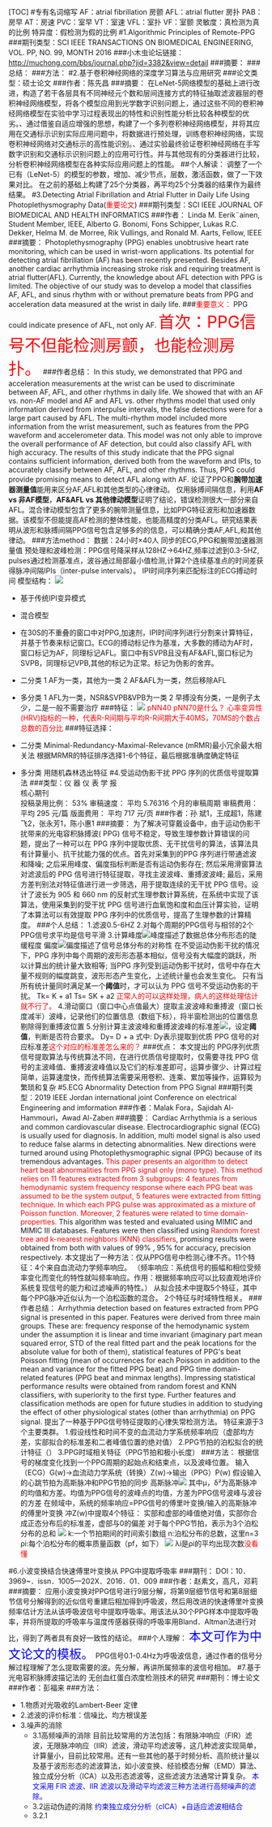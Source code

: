 [TOC]
#专有名词缩写
AF：atrial fibrillation  房颤
AFL：atrial flutter  房扑
PAB：房早
AT：房速
PVC：室早
VT：室速
VFL：室扑
VF：室颤
灵敏度：真检测为真的比例
特异度：假检测为假的比例
#1.Algorithmic Principles of Remote-PPG
###期刊类型：SCI
IEEE TRANSACTIONS ON BIOMEDICAL ENGINEERING, VOL. PP, NO. 99, MONTH 2016
###小木虫论坛链接：
http://muchong.com/bbs/journal.php?jid=3382&view=detail
###摘要：
###总结：
###方法：
#2.基于卷积神经网络的深度学习算法与应用研究
###论文类型：硕士论文
###作者：陈先昌
###摘要：
在LeNet-5网络模型的基础上进行改进，构造了若干各层具有不同神经元个数和层间连接方式的特征抽取滤波器层的卷积神经网络模型，将各个模型应用到光学数字识别问题上，通过这些不同的卷积神经网络模型在实验中学习过程表现出的特性和识别性能分析比较各种模型的优劣。、通过借鉴自适应增强的思想，构建了一个多列卷积神经网络模型，并将其应用在交通标示识别实际应用问题中，将数据进行预处理，训练卷积神经网络，实现卷积神经网络对交通标示的高性能识别。、通过实验最终验证卷积神经网络在手写数字识别和交通标示识别问题上的应用可行性。并与其他现有的分类器进行比较，分析卷积神经网络模型在各种实际应用问题上的性能。
##个人解读：
调整了一个已有（LeNet-5）的模型的参数，增加、减少节点，层数，激活函数，做了一下效果对比。
在之前的基础上构建了25个分类器，再平均25个分类器的结果作为最终结果。
#3.Detecting Atrial Fibrillation and Atrial Flutter in Daily Life Using Photoplethysmography Data(<font color='red'>重要论文</font>)
###期刊类型：SCI
IEEE JOURNAL OF BIOMEDICAL AND HEALTH INFORMATICS
###作者：
Linda M. Eerik¨ainen, Student Member, IEEE, Alberto G. Bonomi, Fons Schipper, Lukas R.C. Dekker,
Helma M. de Morree, Rik Vullings, and Ronald M. Aarts, Fellow, IEEE
###摘要：
Photoplethysmography (PPG) enables unobtrusive heart rate monitoring, which can be used in wrist-worn applications. Its potential for detecting atrial fibrillation (AF) has been recently presented. Besides AF, another cardiac arrhythmia increasing stroke risk and requiring treatment is atrial flutter(AFL). Currently, the knowledge about AFL detection with PPG is limited. The objective of our study was to develop a model that classifies AF, AFL, and sinus rhythm with or without premature beats from PPG and acceleration data measured at the wrist in daily life.
###<font color='red'>重要意义：</font>
PPG could indicate presence of AFL, not only AF.
<font color='red' size='6'>首次：PPG信号不但能检测房颤，也能检测房扑。</font>
###作者总结：
In this study, we demonstrated that PPG and acceleration
measurements at the wrist can be used to discriminate between
AF, AFL, and other rhythms in daily life. We showed that
with an AF vs. non-AF model and AF and AFL vs. other
rhythms model that used only information derived from interpulse
intervals, the false detections were for a large part caused
by AFL. The multi-rhythm model included more information
from the wrist measurement, such as features from the PPG
waveform and accelerometer data. This model was not only
able to improve the overall performance of AF detection, but
could also classify AFL with high accuracy. The results of
this study indicate that the PPG signal contains sufficient
information, derived both from the waveform and IPIs, to
accurately classify between AF, AFL, and other rhythms. Thus,
PPG could provide promising means to detect AFL along with
AF.
论证了PPG和**腕带加速器测量值**能用来区分AF,AFL和其他类型的心律律动。
仅用脉搏间隔信息，利用**AF vs 非AF模型**，**AF&AFL vs 其他律动模型**证明了结论，错误检测很大一部分来自AFL。混合律动模型包含了更多的腕带测量信息，比如PPG特征波形和加速器数据。该模型不但能提高AF检测的整体性能，也能高精度的分类AFL。研究结果表明从波形和脉搏间隔PPG信号包含足够多的的信息，可以精确分类AF,AFL,和其他律动。
###方法method：
数据：24小时×40人 同步的ECG,PPG和腕带加速器测量值
预处理和波峰检测：PPG信号降采样从128HZ->64HZ,频率过滤到0.3-5HZ,
pulses通过检测基准点，波谷通过局部最小值检测,计算2个连续基准点的时间差获得脉冲间隔IPIs（inter-pulse intervals）。
IPI时间序列来匹配标注的ECG搏动时间
模型结构：
![](/images/模型1.png)

+ 基于传统IPI变异模式
+ 混合模型
+ 在30S的不重叠的窗口中对PPG,加速剂，IPI时间序列进行分割来计算特征，并基于节奏来标记窗口。ECG的搏动标记作为基准，大多数的搏动为AF时，窗口标记为AF，同理标记AFL。窗口中有SVPB且没有AF&AFL,窗口标记为SVPB，同理标记VPB,其他的标记为正常。标记为伪影的舍弃。
+ 二分类
    1 AF为一类，其他为一类
    2 AF&AFL为一类，然后移除AFL
+ 多分类
    1 AFL为一类，NSR&SVPB&VPB为一类
    2 早搏没有分类，一是例子太少，二是一般不需要治疗
###特征：
![](/images/特征.png)
<font color='red'>pNN40 pNN70是什么？
心率变异性(HRV)指标的一种，代表R-R间期与平均R-R间期大于40MS，70MS的个数占总数的百分比</font>
###特征选择：
+ 二分类
Minimal-Redundancy-Maximal-Relevance (mRMR)最小冗余最大相关法
根据MRMR的特征排序选择1-6个特征，最后根据准确度确定特征

+ 多分类
用随机森林选出特征
#4.受运动伪影干扰 PPG 序列的优质信号提取算法
###类型：仪 器 仪 表 学 报   
核心期刊  
投稿录用比例：	53%
审稿速度：	平均 5.76316 个月的审稿周期
审稿费用：	平均 295 元/篇
版面费用：	平均 717 元/页
###作者：孙 斌1，王成超1，陈建飞2，张永芳1，陈小惠1
###摘要：
为了解决可穿戴设备中，由于运动伪影干扰带来的光电容积脉搏波( PPG) 信号不稳定，导致生理参数计算错误的问题，提出了一种可以在 PPG 序列中提取优质、无干扰信号的算法，该算法具有计算量小、抗干扰能力强的优点。首先对采集到的PPG 序列进行带通滤波和降噪; 之后采用峰度、偏度指标判断是否有运动伪影存在; 然后采用滑窗算法对滤波后的 PPG 信号进行特征提取，寻找主波波峰、重搏波波峰; 最后，采用方差判别法对特征值进行进一步筛选，用于提取连续的无干扰 PPG 信号。设计了波长为 905 和 660 nm 的反射式生理参数计算系统，在系统中实现了该算法，使用采集到的受干扰 PPG 信号进行血氧饱和度和血压计算实验，证明了本算法可以有效提取 PPG 序列中的优质信号，提高了生理参数的计算精度。
###个人总结：
1.滤波0.5-6HZ
2.对每个周期的PPG信号与相邻的2个PPG信号求平均是信号平滑
3.计算峰度![](/images/峰度公式.png)峰度描述了数据总体分布形态的陡缓程度
偏度![](/images/偏度公式.png)偏度描述了信号总体分布的对称性
在不受运动伪影干扰的情况下，PPG 序列中每个周期的波形形态基本相似，信号没有大幅度的跳跃，所以计算出的统计量大致相等; 当PPG 序列受到运动伪影干扰时，信号中存在大量不规则的幅度跳变，波形形态产生变化，上述统计量也会发生变化。
只有当所有统计量同时满足某一个**阈值**时，才可以认为 PPG 信号不受运动伪影的干扰。
Tk= K + a1
Ts= SK + a2
<font color='red'>正常人的可以这样处理，病人的这样处理估计就不行了。</font>
4.滑动窗口（窗口中心点值最大）提取主波波峰和重搏波（窗口长度减半）波峰，记录他们的位置信息（数组下标），将半窗检测出的位置信息剔除得到重搏波位置
5.分别计算主波波峰和重搏波波峰的标准差![](/images/波峰标准差公式.png)，设定**阈值**，判断是否符合要求。
Dy= D + a 式中: Dy表示提取到优质 PPG 信号的对应标准差<font color='red'>这个对应的标准差怎么来的？</font>
###优点：
本文提出的 PPG序列优质信号提取算法与传统算法不同，在进行优质信号提取时，仅需要寻找 PPG 信号的主波峰值、重搏波波峰值以及它们的标准差即可，运算步骤少、计算过程简单，运算速度快，而传统算法需要采用卷积、连乘、累加等操作，运算较为繁琐和复杂
#5.ECG Abnormality Detection from PPG Signal
###期刊类型：2019 IEEE Jordan international joint Conference on electrical  Engineering and imformation
###作者：Malak Fora，Sajidah Al-Hammouri，Awad Al-Zaben
###摘要：
Cardiac Arrhythmia is a serious and common
cardiovascular disease. Electrocardiographic signal (ECG) is
usually used for diagnosis. In addition, multi model signal is
also used to reduce false alarms in detecting abnormalities.
New directions were turned around using
Photoplethysmographic signal (PPG) because of its
tremendous advantages. <font color='red'>This paper presents an algorithm to
detect heart beat abnormalities from PPG signal only (mono
type). This method relies on 11 features extracted from 3
subgroups: 4 features from hemodynamic system frequency
response where each PPG beat was assumed to be the system
output, 5 features were extracted from fitting technique. In
which each PPG pulse was approximated as a mixture of
Poisson function. Moreover, 2 features were related to time
domain-properties. </font>This algorithm was tested and evaluated
using MIMIC and MIMIC III databases. Features were then
classified using <font color='red'>Random forest tree and k-nearest neighbors
(KNN) classifiers</font>, promising results were obtained from both
with values of 99% , 95% for accuracy, precision respectively.
本文提出了一种方法：仅从PPG信号中检测心律不齐。11个特征：4个来自血流动力学频率响应。
（频率响应：系统信号的振幅和相位受频率变化而变化的特性就叫频率响应。作用：根据频率响应可以比较直观地评价系统复现信号的能力和过滤噪声的特性。）
从拟合技术中提取5个特征，其中每个PPG脉冲近似认为一个泊松函数的混合。
2个特征与时域特性相关。
###作者总结：
Arrhythmia detection based on features extracted from
PPG signal is presented in this paper. Features were derived
from three main groups. These are: frequency response of
the hemodynamic system under the assumption it is linear
and time invariant (imaginary part mean squared error, STD
of the real fitted part and the peak locations for the absolute
value for both of them), statistical features of PPG's beat
Poisson fitting (mean of occurrences for each Poisson in
addition to the mean and variance for the fitted PPG beat)
and PPG time domain-related features (PPG beat and minmax
lengths). Impressing statistical performance results were
obtained from random forest and KNN classifiers, with
superiority to the first type. Further features and
classification methods are open for future studies in addition
to studying the effect of other physiological states (other than
arrhythmia) on PPG signal.
提出了一种基于PPG信号特征提取的心律失常检测方法。
特征来源于3个主要类群。
1.假设线性和时间不变的血流动力学系统频率响应（虚部均方差，实部拟合的标准差和二者峰值位置的绝对值）
2.PPG节拍的泊松拟合的统计特征（）
3.PPG时域相关特征（PPG节拍和极小长度）
###方法：
根据信号的梯度变化找到一个PPG周期的起始点和结束点，以及波峰位置。
输入（ECG）G(w)->血流动力学系统（转换）Z(w)->输出（PPG）P(w)
假设输入的心跳节拍为高斯脉冲和PPG节拍的同步
高斯脉冲![](/images/高斯脉冲公式.png)
其中μ，δ²为高斯脉冲的均值和方差。均值为PPG信号的波峰点的均值，方差为PPG信号波峰与波谷的方差
在频域中，系统的频率响应=PPG信号的傅里叶变换/输入的高斯脉冲的傅里叶变换
冲Z(w)中提取4个特征：
实部和虚部的峰值绝对值，实部你合成正态分布后的标准差，虚部与0的偏差
对于每个PPG节拍，表示为3个泊松分布的总和
![](/images/ppg泊松分布总和.png)
k:一个节拍期间的时间索引数组
n:泊松分布的总数，这里n=3
ρi:每个泊松分布的概率质量函数（pf，如下）
![](/images/ppg泊松分布.png)
λi是ρi的平均出现次数<font color='red'>没看懂</font>

#6.小波变换结合快速傅里叶变换从 PPG中提取呼吸率
###期刊：
DOI：10．3969~．issn．1005—202X．2016．01．009
###作者：赵素文，高凡，邓莉
###摘要：
应用小波变换对PPG信号进行9层分解，将第9层细节信号和第8层细节信号分解得到的近似信号重建后相加得到呼吸波，然后用改进的快速傅里叶变换频率估计方法从该呼吸波信号中提取呼吸率。用该法从30个PPG样本中提取呼吸率，并将所提取的呼吸率与温度传感器获得的呼吸率用Bland．Altman法进行对比，得到了两者具有良好一致性的结论。
###个人理解：
<font color='blue' size="5">本文可作为中文论文的模板。</font>
PPG信号0.1-0.4Hz为呼吸波信息，通过作者的信号分解过程理解了怎么提取需要的波。先分解，再讲所属频率的波信号相加。
#7.基于光电容积脉搏波描记法的 无创血红蛋白浓度检测技术的研究
###期刊：博士论文
###作者：彭福来
###方法：
+ 1.物质对光吸收的Lambert-Beer 定律
+ 2.滤波的评价标准：信噪比、均方根误差
+ 3.噪声的消除
    + 3.1高频噪声的消除
    目前比较常用的方法包括：有限脉冲响应（FIR）滤波，无限脉冲响应（IIR）滤波，滑动平均滤波等，这几种滤波实现简单，计算量小，目前比较常用。还有一些其他的基于时频分析、高阶统计量以及基于波形形态的滤波算法，如小波变换、经验模态分解（EMD）算法、独立成分分析（ICA）以及形态滤波等，这些滤波方法通常计算复杂。
    <font color='blue'>本文采用 FIR 滤波、IIR 滤波以及滑动平均滤波三种方法进行高频噪声的滤除。</font>
    + 3.2运动伪迹的消除
    <font color='blue'>约束独立成分分析（cICA）+自适应滤波相结合</font>
    + 3.2.1


